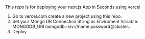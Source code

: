 This repo is for deploying your next.js App in Seconds using vercel

1. Go to vercel.com create a new project using this repo.
2. Set your Mongo DB Connection String as Enviroment Variable:  MONGODB_URI     mongodb+srv://name:password@cluster...
3. Deploy
